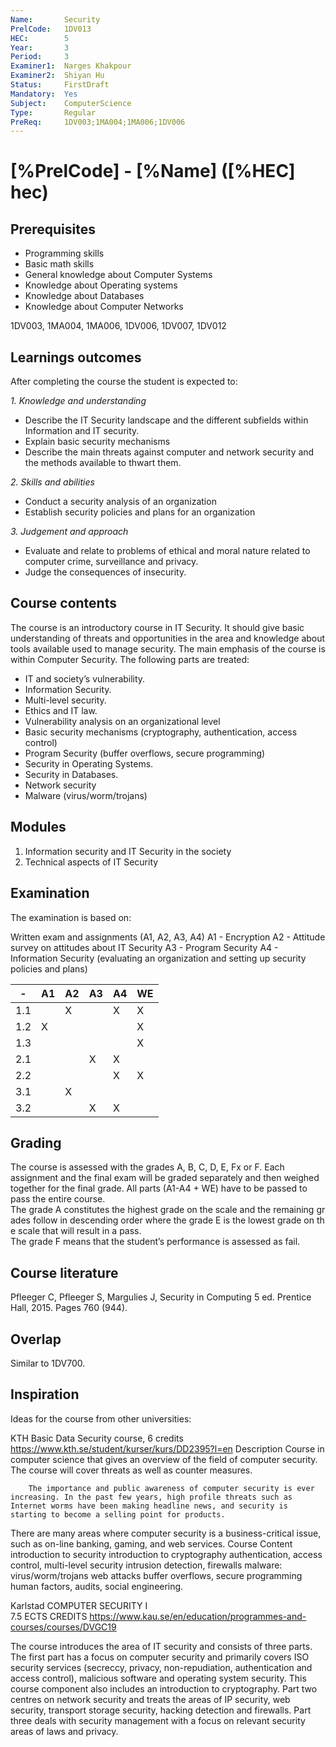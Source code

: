 ```yaml
---
Name:       Security
PrelCode:   1DV013
HEC:        5
Year:       3
Period:     3
Examiner1:  Narges Khakpour     
Examiner2:  Shiyan Hu
Status:     FirstDraft
Mandatory:  Yes
Subject:    ComputerScience
Type:       Regular
PreReq:     1DV003;1MA004;1MA006;1DV006  
---
```


# [%PrelCode] - [%Name] ([%HEC] hec)

## Prerequisites
- Programming skills
- Basic math skills
- General knowledge about Computer Systems
- Knowledge about Operating systems
- Knowledge about Databases
- Knowledge about Computer Networks

1DV003, 1MA004, 1MA006, 1DV006, 1DV007, 1DV012

## Learnings outcomes

After completing the course the student is expected to:

*1. Knowledge and understanding*
- Describe the IT Security landscape and the different subfields within Information and IT security.
- Explain basic security mechanisms
- Describe the main threats against computer and network security and the methods available to thwart them.

*2.	Skills and abilities*

- Conduct a security analysis of an organization
- Establish security policies and plans for an organization

*3.	Judgement and approach*

- Evaluate and relate to problems of ethical and moral nature related to computer crime, surveillance and privacy.
- Judge the consequences of insecurity.

## Course contents
The course is an introductory course in IT Security. It should give basic understanding of threats and opportunities in the area and knowledge about tools available used to manage security. The main emphasis of the course is within Computer Security.
The following parts are treated:

- IT and society’s vulnerability.
- Information Security.
- Multi-level security.
- Ethics and IT law.
- Vulnerability analysis on an organizational level
- Basic security mechanisms (cryptography, authentication, access control)
- Program Security (buffer overflows, secure programming)
- Security in Operating Systems.
- Security in Databases.
- Network security
- Malware (virus/worm/trojans)


## Modules

1. Information security and IT Security in the society
2. Technical aspects of IT Security

## Examination
The examination is based on: 

Written exam and assignments (A1, A2, A3, A4)
	A1 - Encryption
	A2 - Attitude survey on attitudes about IT Security 
	A3 - Program Security
	A4 - Information Security (evaluating an organization and setting up security policies and plans)

  
|  -   | A1  | A2  | A3  | A4  | WE  |
| ---  | --- | --- | --- | --- | --- |
| 1.1  |     |  X  |     |  X  |  X  |
| 1.2  |  X  |     |     |     |  X  |
| 1.3  |     |     |     |     |  X  |
| 2.1  |     |     |  X  |  X  |     |
| 2.2  |     |     |     |  X  |  X  |
| 3.1  |     |  X  |     |     |     |
| 3.2  |     |     |  X  |  X  |     |

## Grading

The course is assessed with the grades A, B, C, D, E, Fx or F.
Each assignment and the final exam will be graded separately and then weighed together for the final grade. All parts (A1-A4 + WE) have to be passed to pass the entire course.
The grade A constitutes the highest grade on the scale and the remaining grades follow in descending order where the grade E is the lowest grade on the scale that will result in a pass.
The grade F means that the student’s performance is assessed as fail.


## Course literature

Pfleeger C, Pfleeger S, Margulies J, Security in Computing 5 ed. Prentice Hall, 2015. Pages 760 (944).

## Overlap

Similar to 1DV700.

## Inspiration

Ideas for the course from other universities:

KTH Basic Data Security course, 6 credits https://www.kth.se/student/kurser/kurs/DD2395?l=en
	Description
		Course in computer science that gives an overview of the field of computer 	security. The course will cover threats as well as counter measures.

		The importance and public awareness of computer security is ever increasing. In the past few years, high profile threats such as Internet worms have been making headline news, and security is starting to become a selling point for products.

There are many areas where computer security is a business-critical issue, such as on-line banking, gaming, and web services.
	Course Content
		introduction to security
		introduction to cryptography
		authentication, access control, multi-level security
		intrusion detection, firewalls
		malware: virus/worm/trojans
		web attacks
		buffer overflows, secure programming
		human factors, audits, social engineering.
		
		
Karlstad
COMPUTER SECURITY I  
7.5 ECTS CREDITS
https://www.kau.se/en/education/programmes-and-courses/courses/DVGC19

The course introduces the area of IT security and consists of three parts. The first part has a focus on computer security and primarily covers ISO security services (secreccy, privacy, non-repudiation, authentication and access control), malicious software and operating system security. This course component also includes an introduction to cryptography. Part two centres on network security and treats the areas of IP security, web security, transport storage security, hacking detection and firewalls. Part three deals with security management with a focus on relevant security areas of laws and privacy.
